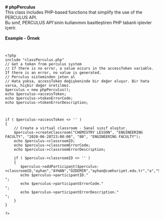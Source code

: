 <b># phpPerculus</b><br>
This class includes PHP-based functions that simplify the use of the PERCULUS API.<br>
Bu sınıf, PERCULUS API'sinin kullanımını basitleştiren PHP tabanlı işlevler içerir.<br><br>
<b>Example - Örnek</b><br>
<pre>
<code>
<tt>
&lt;?php
include "classPerculus.php"
// Get a token from perculus system
// If there is no error, a value occurs in the accessToken variable. If there is an error, no value is generated.
// Perculus sisteminden jeton al
// Hata yoksa, accessToken değişkeninde bir değer oluşur. Bir hata varsa, hiçbir değer üretilmez.
$perculus = new phpPerculus();
echo $perculus->accessToken;
echo $perculus->tokenErrorCode;
echo $perculus->tokenErrorDescription;



if ( $perculus->accessToken <> '' )
{
    // Create a virtual classroom - Sanal sınıf oluştur.
    $perculus->createClassroom("CHEMISTRY LESSON", "ENGINEERING FACULTY", "2020-06-28T23:00:00", "80", "ENGINEERING FACULTY");
    echo $perculus->classroomID;
    echo $perculus->classroomErrorCode;
    echo $perculus->classroomErrorDescription;
    
    if ( $perculus->classroomID <> '' )
    {
       $perculus->addParticipant($perculus->classroomID,"ayhan","AYHAN","ÖZDEMİR","ayhan@cumhuriyet.edu.tr","a","505xxxxxxx");
       echo $perculus->participantID."<br>";
       echo $perculus->participantErrorCode."<br>";
       echo $perculus->participantErrorDescription."<br>";
    }
}

?&gt
</tt>
</code>
</pre>
